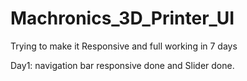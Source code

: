 # Machronics_3D_Printer_UI
Trying to make it Responsive and full working in 7 days

Day1: navigation bar responsive done and Slider done.
